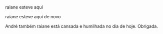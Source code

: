 raiane esteve aqui

 raiane esteve aqui de novo

André também
raiane está cansada e humilhada no dia de hoje. Obrigada.
